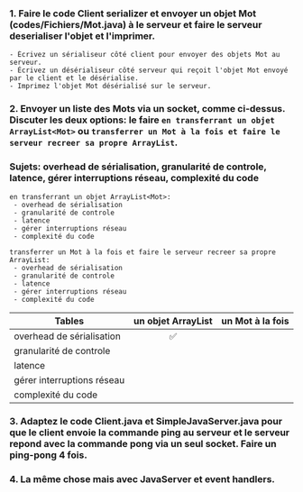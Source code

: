 ### 1. Faire le code Client serializer et envoyer un objet Mot (codes/Fichiers/Mot.java) à le serveur et faire le serveur deserialiser l'objet et l'imprimer.
    - Écrivez un sérialiseur côté client pour envoyer des objets Mot au serveur.
    - Écrivez un désérialiseur côté serveur qui reçoit l'objet Mot envoyé par le client et le désérialise.
    - Imprimez l'objet Mot désérialisé sur le serveur.

### 2. Envoyer un liste des Mots via un socket, comme ci-dessus. Discuter les deux options: le faire ``en transferrant un objet ArrayList<Mot>`` ou ``transferrer un Mot à la fois et faire le serveur recreer sa propre ArrayList``.
### Sujets: overhead de sérialisation, granularité de controle, latence, gérer interruptions réseau, complexité du code
   ```text
   en transferrant un objet ArrayList<Mot>:
    - overhead de sérialisation
    - granularité de controle
    - latence
    - gérer interruptions réseau
    - complexité du code
    
   transferrer un Mot à la fois et faire le serveur recreer sa propre ArrayList:
    - overhead de sérialisation
    - granularité de controle
    - latence
    - gérer interruptions réseau
    - complexité du code
   ```

| Tables                     | un objet ArrayList<Mot> | un Mot à la fois |
|----------------------------|:-----------------------:|-----------------:|
| overhead de sérialisation  |            ✅            |                  |
| granularité de controle    |                         |                  |
| latence                    |                         |                  |
| gérer interruptions réseau |                         |                  |
| complexité du code         |                         |                  |

### 3. Adaptez le code Client.java et SimpleJavaServer.java pour que le client envoie la commande ping au serveur et le serveur repond avec la commande pong via un seul socket. Faire un ping-pong 4 fois.

### 4. La même chose mais avec JavaServer et event handlers.

